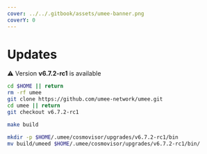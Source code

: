 ```yaml
---
cover: ../../.gitbook/assets/umee-banner.png
coverY: 0
---
```


# Updates

⚠️ Version **v6.7.2-rc1** is available

```bash
cd $HOME || return
rm -rf umee
git clone https://github.com/umee-network/umee.git
cd umee || return
git checkout v6.7.2-rc1

make build

mkdir -p $HOME/.umee/cosmovisor/upgrades/v6.7.2-rc1/bin
mv build/umeed $HOME/.umee/cosmovisor/upgrades/v6.7.2-rc1/bin/
```

